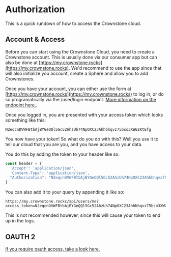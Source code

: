 # Authorization

This is a quick rundown of how to access the Crownstone cloud.

## Account & Access

Before you can start using the Crownstone Cloud, you need to create a Crownstone account. This is usually done via our consumer app
but can also be done at [https://my.crownstone.rocks](https://my.crownstone.rocks). We'd recommend to use the app since that will also
initialize you account, create a Sphere and allow you to add Crownstones.

Once you have your account, you can either use the form at [https://my.crownstone.rocks](https://my.crownstone.rocks) to log in, or do so programatically
via the /user/login endpoint. [More information on the endpoint here.](./models/USERS.md).

Once you logged in, you are presented with your access token which looks something like this:
```
N2eqcnDVWFBtbAjBYGeQQl5Gc52AhzUh74NpOXC23Ahhbhqvz75bso3XWGzKtEfg
```

You now have your token! So what do you do with this? Well you use it to tell our cloud that you are you, and you have access to your data.

You do this by adding the token to your header like so:

```js
const header = {
  'Accept': 'application/json',
  'Content-Type': 'application/json',
  "Authorization": "N2eqcnDVWFBtbAjBYGeQQl5Gc52AhzUh74NpOXC23Ahhbhqvz75bso3XWGzKtEfg"
}
```

You can also add it to your query by appending it like so:
```
https://my.crownstone.rocks/api/users/me?access_token=N2eqcnDVWFBtbAjBYGeQQl5Gc52AhzUh74NpOXC23Ahhbhqvz75bso3XWGzKtEfg
```
This is not recommended however, since this will cause your token to end up in the logs.

## OAUTH 2

[If you require oauth access, take a look here.](./OAUTH.md)
